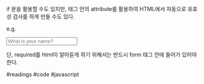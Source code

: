 if 문을 활용할 수도 있지만,
태그 안의 attribute를 활용하여 HTML에서 자동으로 유효성 검사를 하게 만들 수도 있다.

e.g.
<form id = "login-form">
	<input
		required
		maxlength="15"
		type="text"
		placeholder="What is your name?"
	/>
</form>

단, required를 html이 알아듣게 하기 위해서는 반드시 form 태그 안에 들어가 있어야 한다.


#readings #code  #javascript 